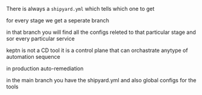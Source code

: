 There is always a `shipyard.yml`
which tells which one to get

for every stage we get a seperate branch

in that branch you will find all the configs releted to that particular stage and sor every particular service

keptn is not a CD tool it is a control plane that can orchastrate anytype of automation sequence

in production auto-remediation

in the main branch you have the shipyard.yml and also global configs for the tools